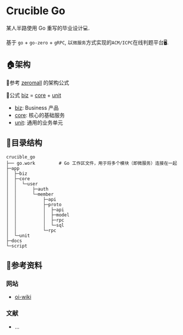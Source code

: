 # Crucible Go

某人半路使用 Go 重写的毕业设计💻.

基于 `go` + `go-zero` + `gRPC`, 以`微服务`方式实现的`ACM/ICPC`在线判题平台🖥️.

## 🏠架构

🔖参考 [zeromall](https://github.com/zeromicro/zeromall) 的架构公式

📝公式 [biz](app/biz) = [core](app/core) + [unit](app/unit)

- [biz](app/biz): Business 产品
- [core](app/core): 核心的基础服务
- [unit](app/unit): 通用的业务单元

## 📂目录结构

```
crucible_go
├── go.work         # Go 工作区文件，用于将多个模块（即微服务）连接在一起
├─app
│  ├─biz
│  ├─core
│  │  └─user
│  │      ├─auth
│  │      └─member
│  │          ├─api
│  │          ├─proto
│  │          │  ├─api
│  │          │  ├─model
│  │          │  ├─rpc
│  │          │  └─sql
│  │          └─rpc
│  └─unit
├─docs
└─script
```

## 📖参考资料

### 网站

- [oi-wiki](https://oi-wiki.org/)

### 文献

- ...